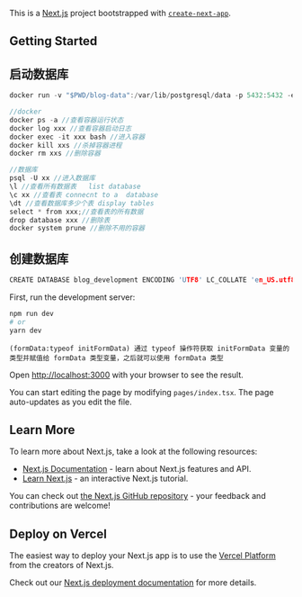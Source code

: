 This is a [Next.js](https://nextjs.org/) project bootstrapped with [`create-next-app`](https://github.com/vercel/next.js/tree/canary/packages/create-next-app).

## Getting Started


## 启动数据库

```c
docker run -v "$PWD/blog-data":/var/lib/postgresql/data -p 5432:5432 -e POSTGRES_USER=blog -e POSTGRES_HOST_AUTH_METHOD=trust -d postgres:12.2
```

```c
//docker
docker ps -a //查看容器运行状态
docker log xxx //查看容器启动日志
docker exec -it xxx bash //进入容器
docker kill xxs //杀掉容器进程
docker rm xxs //删除容器

//数据库
psql -U xx //进入数据库
\l //查看所有数据表   list database
\c xx //查看表 connecnt to a  database
\dt //查看数据库多少个表 display tables
select * from xxx;//查看表的所有数据
drop database xxx //删除表
docker system prune //删除不用的容器
```
## 创建数据库

```c
CREATE DATABASE blog_development ENCODING 'UTF8' LC_COLLATE 'en_US.utf8' LC_CTYPE 'en_US.utf8';
```

First, run the development server:

```bash
npm run dev
# or
yarn dev
```


```
(formData:typeof initFormData) 通过 typeof 操作符获取 initFormData 变量的类型并赋值给 formData 类型变量，之后就可以使用 formData 类型

```
Open [http://localhost:3000](http://localhost:3000) with your browser to see the result.

You can start editing the page by modifying `pages/index.tsx`. The page auto-updates as you edit the file.

## Learn More

To learn more about Next.js, take a look at the following resources:

- [Next.js Documentation](https://nextjs.org/docs) - learn about Next.js features and API.
- [Learn Next.js](https://nextjs.org/learn) - an interactive Next.js tutorial.

You can check out [the Next.js GitHub repository](https://github.com/vercel/next.js/) - your feedback and contributions are welcome!

## Deploy on Vercel

The easiest way to deploy your Next.js app is to use the [Vercel Platform](https://vercel.com/import?utm_medium=default-template&filter=next.js&utm_source=create-next-app&utm_campaign=create-next-app-readme) from the creators of Next.js.

Check out our [Next.js deployment documentation](https://nextjs.org/docs/deployment) for more details.
